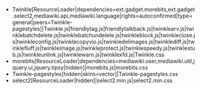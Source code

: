 * Twinkle[ResourceLoader|dependencies=ext.gadget.morebits,ext.gadget.select2,mediawiki.api,mediawiki.language|rights=autoconfirmed|type=general|peers=Twinkle-pagestyles]|Twinkle.js|friendlytag.js|friendlytalkback.js|twinklearv.js|twinklebatchdelete.js|twinklebatchundelete.js|twinkleblock.js|twinkleclose.js|twinkleconfig.js|twinklecopyvio.js|twinkledelimages.js|twinklediff.js|twinklefluff.js|twinkleimage.js|twinkleprotect.js|twinklespeedy.js|twinklestub.js|twinkleunlink.js|twinklewarn.js|twinklexfd.js|Twinkle.css
* morebits[ResourceLoader|dependencies=mediawiki.user,mediawiki.util,jquery.ui,jquery.tipsy|hidden]|morebits.js|morebits.css
* Twinkle-pagestyles[hidden|skins=vector]|Twinkle-pagestyles.css
* select2[ResourceLoader|hidden]|select2.min.js|select2.min.css
